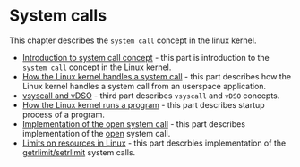 # System calls

This chapter describes the `system call` concept in the linux kernel.

* [Introduction to system call concept](syscall-1.md) - this part is introduction to the `system call` concept in the Linux kernel.
* [How the Linux kernel handles a system call](syscall-2.md) - this part describes how the Linux kernel handles a system call from an userspace application.
* [vsyscall and vDSO](syscall-3.md) - third part describes `vsyscall` and `vDSO` concepts.
* [How the Linux kernel runs a program](syscall-4.md) - this part describes startup process of a program.
* [Implementation of the open system call](syscall-5.md) - this part describes implementation of the [open](http://man7.org/linux/man-pages/man2/open.2.html) system call.
* [Limits on resources in Linux](https://github.com/0xAX/linux-insides/blob/master/SysCall/syscall-6.md) - this part descrbies implementation of the [getrlimit/setrlimit](https://linux.die.net/man/2/getrlimit) system calls.
